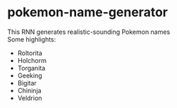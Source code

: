 # pokemon-name-generator
This RNN generates realistic-sounding Pokemon names<br>
Some highlights:
- Roltorita
- Holchorm
- Torganita
- Geeking
- Bigitar
- Chininja
- Veldrion
